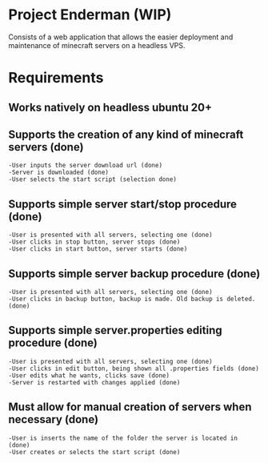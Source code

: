 # Project Enderman (WIP) 
Consists of a web application that allows the easier deployment and maintenance of minecraft servers on a headless VPS.

# Requirements

## Works natively on headless ubuntu 20+

## Supports the creation of any kind of minecraft servers (done)
	
	-User inputs the server download url (done)
	-Server is downloaded (done)
	-User selects the start script (selection done)

## Supports simple server start/stop procedure (done)

	-User is presented with all servers, selecting one (done)
	-User clicks in stop button, server stops (done)
	-User clicks in start button, server starts (done)

## Supports simple server backup procedure (done)

	-User is presented with all servers, selecting one (done)
	-User clicks in backup button, backup is made. Old backup is deleted. (done)

## Supports simple server.properties editing procedure (done)

	-User is presented with all servers, selecting one (done)
	-User clicks in edit button, being shown all .properties fields (done)
	-User edits what he wants, clicks save (done)
	-Server is restarted with changes applied (done)

## Must allow for manual creation of servers when necessary (done)
	
	-User is inserts the name of the folder the server is located in (done)
	-User creates or selects the start script (done)
